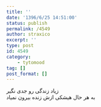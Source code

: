 ```yaml
---
title: ''
date: '1396/6/25 14:51:00'
status: publish
permalink: /4549
author: straxico
excerpt: ''
type: post
id: 4549
category:
    - tytomood
tag: []
post_format: []
---
```

زیاد زندگی رو جدی نگیر  
به هر حال هیشکی ازش زنده بیرون نمیاد